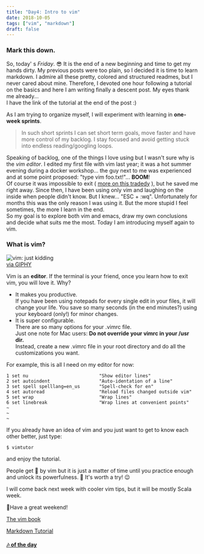 ```yaml
---
title: "Day4: Intro to vim"
date: 2018-10-05
tags: ["vim", "markdown"]
draft: false
---
```

### Mark this down.

So, today' s _Friday_. 😎 It is the end of a new beginning and time to get my hands dirty. My previous posts were too plain, so I decided it is time to learn markdown. I admire all these pretty, colored and structured readmes, but I never cared about mine. Therefore, I devoted one hour  following a tutorial on the basics and here I am writing finally a descent post. My eyes thank me already...  
I have the link of the tutorial at the end of the post :)  

As I am trying to organize myself, I will experiment with learning in __one-week sprints__.  

> In such short sprints I can set short term goals, move faster and have more control of my backlog. I stay focused and avoid getting stuck into endless reading/googling loops.    

Speaking of backlog, one of the things I love using but I wasn't sure why is the _vim editor_. I edited my first file with vim last year; it was a hot summer evening during a docker workshop... the guy next to me was experienced and at some point proposed: "type vim foo.txt!"... **BOOM**!  
Of course it was impossible to exit ( [more on this tradedy](https://stackoverflow.blog/2017/05/23/stack-overflow-helping-one-million-developers-exit-vim/) ), but he saved me right away. Since then, I have been using only vim and laughing on the inside when people didn't know. But I knew... "ESC + :wq". Unfortunately for months this was the only reason I was using it. But the more stupid I feel sometimes, the more I learn in the end.  
So my goal is to explore both vim and emacs, draw my own conclusions and decide what suits me the most. Today I am introducing myself again to vim.

### **What is vim?**

![vim: just kidding](https://media.giphy.com/media/l4FAYXXoAJTUcZ0oo/giphy.gif)  
[via GIPHY](https://gph.is/2tAPftV)

Vim is an **editor**. If the terminal is your friend, once you learn how to exit vim, you will love it. Why?

* It makes you productive.  
If you have been using notepads for every single edit in your files, it will change your life. You save so many seconds (in the end minutes?) using your keyboard (only!) for minor changes.  
* It is super configurable.  
There are so many options for your .vimrc file.  
Just one note for Mac users: **Do not override your vimrc in your /usr dir.**  
Instead, create a new .vimrc file in your root directory and do all the customizations you want.

For example, this is all I need on my editor for now:

```vim
1 set nu                          "Show editor lines"
2 set autoindent                  "Auto-identation of a line"
3 set spell spelllang=en_us       "Spell-check for en"
4 set autoread                    "Reload files changed outside vim"
5 set wrap                        "Wrap lines"
6 set linebreak                   "Wrap lines at convenient points"
~     
~                          
~   
```


If you already have an idea of vim and you just want to get to know each other better, just type:

```vim
$ vimtutor
```
and enjoy the tutorial.

People get 🤢 by vim but it is just a matter of time until you practice enough and unlock its powerfulness. 🧞‍ It's worth a try! 😉

I will come back next week with cooler vim tips, but it will be mostly Scala week.

🌈Have a great weekend!  

[The vim book](ftp://ftp.vim.org/pub/vim/doc/book/vimbook-OPL.pdf)

[Markdown Tutorial](https://www.markdowntutorial.com)

#### [🎶 of the day](https://www.youtube.com/watch?v=aH_UesUJsm8)
